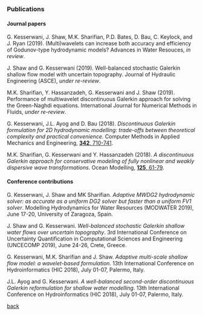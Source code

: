 
### Publications
#### Journal papers
G. Kesserwani, J. Shaw, M.K. Sharifian, P.D. Bates, D. Bau, C. Keylock, and J. Ryan (2019). (Multi)wavelets can increase both accuracy and efficiency of Godunov-type hydrodynamic models? Advances in Water Resouces, _in review_.

J. Shaw and G. Kesserwani (2019). Well-balanced stochastic Galerkin shallow flow model with uncertain topography. Journal of Hydraulic Engineering (ASCE), _under re-review_.

M.K. Sharifian, Y. Hassanzadeh, G. Kesserwani and J. Shaw (2019). Performance of multiwavelet discontinuous Galerkin approach for solving the Green-Naghdi equations. International Journal for Numerical Methods in Fluids, _under re-review_.

G. Kesserwani, J.L. Ayog and D. Bau (2018). _Discontinuous Galerkin formulation for 2D hydrodynamic modelling:
trade-offs between theoretical complexity and practical convenience_. Computer Methods in Applied Mechanics and Engineering, [**342**,  710-741](https://doi.org/10.1016/j.cma.2018.08.003). 

M.K. Sharifian, G. Kesserwani and Y. Hassanzadeh (2018). _A discontinuous Galerkin approach for conservative modeling of fully
nonlinear and weakly dispersive wave transformations_. Ocean Modelling, [**125**, 61-79](https://www.sciencedirect.com/science/article/pii/S146350031830101X).

#### Conference contributions
G. Kesserwani, J. Shaw and MK Sharifian. _Adaptive MWDG2 hydrodynamic solver: as accurate as a uniform DG2 solver but faster than a uniform FV1 solver_. Modelling Hydrodynamics for Water Resources (MODWATER 2019), June 17-20, University of Zaragoza, Spain.

J. Shaw and G. Kesserwani. _Well-balanced stochastic Galerkin shallow water flows over uncertain topography_. 3rd International Conference on Uncertainty Quantification in Computational Sciences and Engineering (UNCECOMP 2019), June 24-26, Crete, Greece.

G. Kesserwani, M.K. Sharifian and J. Shaw. _Adaptive multi-scale shallow flow model: a wavelet-based formulation_. 13th International Conference on Hydroinformatics (HIC 2018), July 01-07, Palermo, Italy. 

J.L. Ayog and G. Kesserwani. _A well-balanced second-order discontinuous Galerkin reformulation for shallow water modelling_. 13th International Conference on Hydroinformatics (HIC 2018), July 01-07, Palermo, Italy. 



[back](./)
